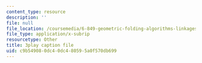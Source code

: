 ```yaml
---
content_type: resource
description: ''
file: null
file_location: /coursemedia/6-849-geometric-folding-algorithms-linkages-origami-polyhedra-fall-2012/c9b549080dc40dc480595a0f570db699_PHy7iaX7rJU.srt
file_type: application/x-subrip
resourcetype: Other
title: 3play caption file
uid: c9b54908-0dc4-0dc4-8059-5a0f570db699
---
```

